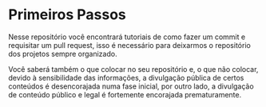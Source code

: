 # Primeiros Passos
Nesse repositório você encontrará tutoriais de como fazer um commit e requisitar um pull request, isso é necessário para deixarmos o repositório dos projetos sempre organizado.

Você saberá também o que colocar no seu repositório e, o que não colocar, devido à sensibilidade das informações, a divulgação pública de certos conteúdos é desencorajada numa fase inicial, por outro lado, a divulgação de conteúdo público e legal é fortemente encorajada prematuramente.
